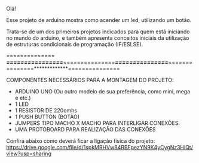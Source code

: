 Olá! 

Esse projeto de arduino mostra como acender um led, utilizando um botão. 

Trata-se de um dos primeiros projetos indicados para quem está iniciando no mundo do arduino, e também apresenta conceitos iniciais da utilização de estruturas
condicionais de programação (IF/ESLSE). 

============== *************================*************===============*************===============*************===============*************===============

COMPONENTES NECESSÁRIOS PARA A MONTAGEM DO PROJETO: 

- ARDUINO UNO (Ou outro modelo de sua preferência, como mini, mega e etc.)
- 1 LED
- 1 RESISTOR DE 220omhs
- 1 PUSH BUTTON (BOTÃO)
- JUMPERS TIPO MACHO X MACHO PARA INTERLIGAR CONEXÕES. 
- UMA PROTOBOARD PARA REALIZAÇÃO DAS CONEXÕES

Confira abaixo como deverá ficar a ligação fisica do projeto: 
https://drive.google.com/file/d/1spkMRHVw84RBFpezYN9K4yCygNz3HlQt/view?usp=sharing
